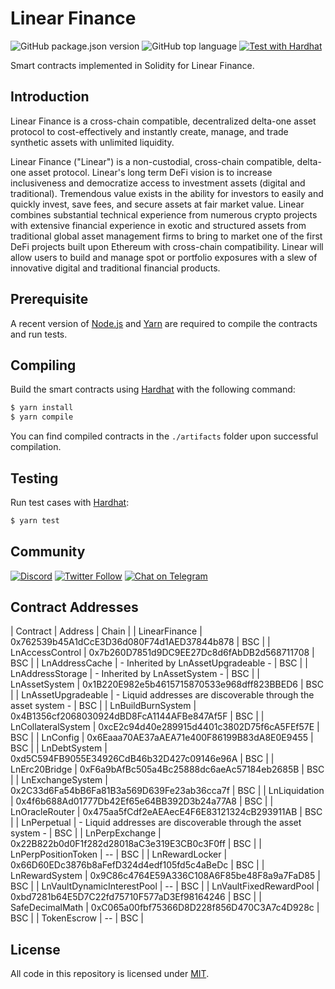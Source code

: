 # Linear Finance

![GitHub package.json version](https://img.shields.io/github/package-json/v/Linear-finance/linear) ![GitHub top language](https://img.shields.io/github/languages/top/Linear-finance/linear) [![Test with Hardhat](https://github.com/Linear-finance/linear/actions/workflows/hardhat-test.yml/badge.svg)](https://github.com/Linear-finance/linear/actions/workflows/hardhat-test.yml)

Smart contracts implemented in Solidity for Linear Finance.

## Introduction

Linear Finance is a cross-chain compatible, decentralized delta-one asset protocol to cost-effectively and instantly create, manage, and trade synthetic assets with unlimited liquidity.

Linear Finance ("Linear") is a non-custodial, cross-chain compatible, delta-one asset protocol. Linear's long term DeFi vision is to increase inclusiveness and democratize access to investment assets (digital and traditional). Tremendous value exists in the ability for investors to easily and quickly invest, save fees, and secure assets at fair market value. Linear combines substantial technical experience from numerous crypto projects with extensive financial experience in exotic and structured assets from traditional global asset management firms to bring to market one of the first DeFi projects built upon Ethereum with cross-chain compatibility. Linear will allow users to build and manage spot or portfolio exposures with a slew of innovative digital and traditional financial products.

## Prerequisite

A recent version of [Node.js](https://nodejs.org/) and [Yarn](https://yarnpkg.com/) are required to compile the contracts and run tests.

## Compiling

Build the smart contracts using [Hardhat](https://hardhat.org/) with the following command:

```sh
$ yarn install
$ yarn compile
```

You can find compiled contracts in the `./artifacts` folder upon successful compilation.

## Testing

Run test cases with [Hardhat](https://hardhat.org/):

```sh
$ yarn test
```

## Community

[![Discord](https://img.shields.io/discord/738363983031173151?label=discord&logo=discord&style=plastic)](https://discordapp.com/channels/738363983031173151/) [![Twitter Follow](https://img.shields.io/twitter/follow/LinearFinance?label=LinearFinance&style=social)](https://twitter.com/LinearFinance) [![Chat on Telegram](https://img.shields.io/badge/Telegram-brightgreen.svg?logo=telegram&color=%234b4e52)](https://t.me/joinchat/Tb3iAhuMZsyfspxhEWQLvw)

## Contract Addresses

| Contract | Address | Chain |
| LinearFinance | 0x762539b45A1dCcE3D36d080F74d1AED37844b878 | BSC |
| LnAccessControl | 0x7b260D7851d9DC9EE27Dc8d6fAbDB2d568711708 | BSC |
| LnAddressCache | - Inherited by LnAssetUpgradeable - | BSC |
| LnAddressStorage | - Inherited by LnAssetSystem - | BSC |
| LnAssetSystem | 0x1B220E982e5b4615715870533e968dff823BBED6 | BSC |
| LnAssetUpgradeable | - Liquid addresses are discoverable through the asset system - | BSC |
| LnBuildBurnSystem | 0x4B1356cf2068030924dBD8FcA1144AFBe847Af5F | BSC |
| LnCollateralSystem | 0xcE2c94d40e289915d4401c3802D75f6cA5FEf57E | BSC |
| LnConfig | 0x6Eaaa70AE37aAEA71e400F86199B83dA8E0E9455 | BSC |
| LnDebtSystem | 0xd5C594FB9055E34926CdB46b32D427c09146e96A | BSC |
| LnErc20Bridge | 0xF6a9bAfBc505a4Bc25888dc6aeAc57184eb2685B | BSC |
| LnExchangeSystem | 0x2C33d6Fa54bB6Fa81B3a569D639Fe23ab36cca7f | BSC |
| LnLiquidation | 0x4f6b688Ad01777Db42Ef65e64BB392D3b24a77A8 | BSC |
| LnOracleRouter | 0x475aa5fCdf2eAEAecE4F6E83121324cB293911AB | BSC |
| LnPerpetual | - Liquid addresses are discoverable through the asset system - | BSC |
| LnPerpExchange | 0x22B822b0d0F1f282d28018aC3e319E3CB0c3F0ff | BSC |
| LnPerpPositionToken | -- | BSC |
| LnRewardLocker | 0x66D60EDc3876b8aFefD324d4edf105fd5c4aBeDc | BSC |
| LnRewardSystem | 0x9C86c4764E59A336C108A6F85be48F8a9a7FaD85 | BSC |
| LnVaultDynamicInterestPool | -- | BSC |
| LnVaultFixedRewardPool | 0xbd7281b64E5D7C22fd75710F577aD3Ef98164246  | BSC |
| SafeDecimalMath | 0xC065a00fbf75366D8D228f856D470C3A7c4D928c | BSC |
| TokenEscrow | -- | BSC |


## License

All code in this repository is licensed under [MIT](./LICENSE).
